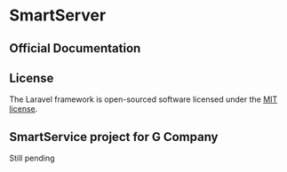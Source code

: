 # SmartServer

## Official Documentation

## License

The Laravel framework is open-sourced software licensed under the [MIT license](http://opensource.org/licenses/MIT).

## SmartService project for G Company

Still pending

